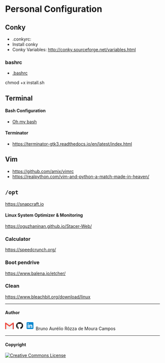 # Personal Configuration

## Conky
- .conkyrc:
- Install conky
- Conky Variables: http://conky.sourceforge.net/variables.html


### bashrc
- [.bashrc]()




chmod +x install.sh



## Terminal

#### Bash Configuration
- [Oh my bash](https://ohmybash.github.io/)

#### Terminator

- https://terminator-gtk3.readthedocs.io/en/latest/index.html



## Vim
- https://github.com/amix/vimrc
- https://realpython.com/vim-and-python-a-match-made-in-heaven/


## `/opt`
https://snapcraft.io

#### Linux System Optimizer & Monitoring
https://oguzhaninan.github.io/Stacer-Web/<br/>

### Calculator
https://speedcrunch.org/

### Boot pendrive
https://www.balena.io/etcher/

### Clean
https://www.bleachbit.org/download/linux

---

#### Author
<a href="mailto:brunocampos01@gmail.com" target="_blank"><img class="" src="https://github.com/brunocampos01/devops/blob/master/images/gmail.png" width="28"></a>
<a href="https://github.com/brunocampos01" target="_blank"><img class="ai-subscribed-social-icon" src="https://github.com/brunocampos01/devops/blob/master/images/github.png" width="30"></a>
<a href="https://www.linkedin.com/in/brunocampos01/" target="_blank"><img class="ai-subscribed-social-icon" src="https://github.com/brunocampos01/devops/blob/master/images/linkedin.png" width="30"></a>
Bruno Aurélio Rôzza de Moura Campos 

---

#### Copyright
<a rel="license" href="http://creativecommons.org/licenses/by-sa/4.0/"><img alt="Creative Commons License" style="border-width:0" src="https://i.creativecommons.org/l/by-sa/4.0/88x31.png" /></a><br/>
